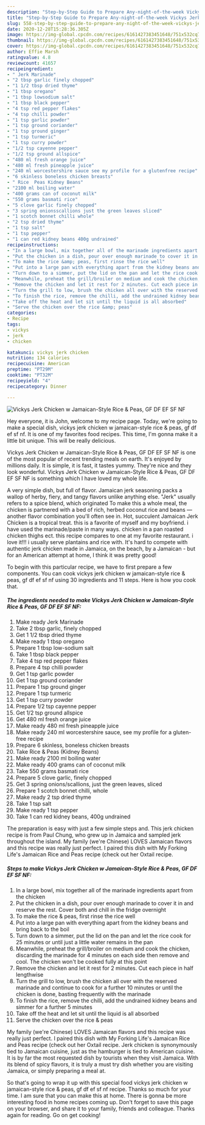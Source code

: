 ```yaml
---
description: "Step-by-Step Guide to Prepare Any-night-of-the-week Vickys Jerk Chicken w Jamaican-Style Rice &amp;amp; Peas, GF DF EF SF NF"
title: "Step-by-Step Guide to Prepare Any-night-of-the-week Vickys Jerk Chicken w Jamaican-Style Rice &amp;amp; Peas, GF DF EF SF NF"
slug: 558-step-by-step-guide-to-prepare-any-night-of-the-week-vickys-jerk-chicken-w-jamaican-style-rice-and-amp-peas-gf-df-ef-sf-nf
date: 2020-12-28T15:28:36.305Z
image: https://img-global.cpcdn.com/recipes/6161427383451648/751x532cq70/vickys-jerk-chicken-w-jamaican-style-rice-peas-gf-df-ef-sf-nf-recipe-main-photo.jpg
thumbnail: https://img-global.cpcdn.com/recipes/6161427383451648/751x532cq70/vickys-jerk-chicken-w-jamaican-style-rice-peas-gf-df-ef-sf-nf-recipe-main-photo.jpg
cover: https://img-global.cpcdn.com/recipes/6161427383451648/751x532cq70/vickys-jerk-chicken-w-jamaican-style-rice-peas-gf-df-ef-sf-nf-recipe-main-photo.jpg
author: Effie Marsh
ratingvalue: 4.8
reviewcount: 41657
recipeingredient:
- " Jerk Marinade"
- "2 tbsp garlic finely chopped"
- "1 1/2 tbsp dried thyme"
- "1 tbsp oregano"
- "1 tbsp lowsodium salt"
- "1 tbsp black pepper"
- "4 tsp red pepper flakes"
- "4 tsp chilli powder"
- "1 tsp garlic powder"
- "1 tsp ground coriander"
- "1 tsp ground ginger"
- "1 tsp turmeric"
- "1 tsp curry powder"
- "1/2 tsp cayenne pepper"
- "1/2 tsp ground allspice"
- "480 ml fresh orange juice"
- "480 ml fresh pineapple juice"
- "240 ml worcestershire sauce see my profile for a glutenfree recipe"
- "6 skinless boneless chicken breasts"
- " Rice  Peas Kidney Beans"
- "2100 ml boiling water"
- "400 grams can of coconut milk"
- "550 grams basmati rice"
- "5 clove garlic finely chopped"
- "3 spring onionsscallions just the green leaves sliced"
- "1 scotch bonnet chilli whole"
- "2 tsp dried thyme"
- "1 tsp salt"
- "1 tsp pepper"
- "1 can red kidney beans 400g undrained"
recipeinstructions:
- "In a large bowl, mix together all of the marinade ingredients apart from the chicken"
- "Put the chicken in a dish, pour over enough marinade to cover it in and reserve the rest. Cover both and chill in the fridge overnight"
- "To make the rice &amp; peas, first rinse the rice well"
- "Put into a large pan with everything apart from the kidney beans and bring back to the boil"
- "Turn down to a simmer, put the lid on the pan and let the rice cook for 25 minutes or until just a little water remains in the pan"
- "Meanwhile, preheat the grill/broiler on medium and cook the chicken, discarding the marinade for 4 minutes on each side then remove and cool. The chicken won&#39;t be cooked fully at this point"
- "Remove the chicken and let it rest for 2 minutes. Cut each piece in half lengthwise"
- "Turn the grill to low, brush the chicken all over with the reserved marinade and continue to cook for a further 10 minutes or until the chicken is done, basting frequently with the marinade"
- "To finish the rice, remove the chilli, add the undrained kidney beans and simmer for a further 5 minutes"
- "Take off the heat and let sit until the liquid is all absorbed"
- "Serve the chicken over the rice &amp; peas"
categories:
- Recipe
tags:
- vickys
- jerk
- chicken

katakunci: vickys jerk chicken 
nutrition: 134 calories
recipecuisine: American
preptime: "PT29M"
cooktime: "PT32M"
recipeyield: "4"
recipecategory: Dinner

---
```



![Vickys Jerk Chicken w Jamaican-Style Rice &amp; Peas, GF DF EF SF NF](https://img-global.cpcdn.com/recipes/6161427383451648/751x532cq70/vickys-jerk-chicken-w-jamaican-style-rice-peas-gf-df-ef-sf-nf-recipe-main-photo.jpg)

Hey everyone, it is John, welcome to my recipe page. Today, we're going to make a special dish, vickys jerk chicken w jamaican-style rice &amp; peas, gf df ef sf nf. It is one of my favorites food recipes. This time, I'm gonna make it a little bit unique. This will be really delicious.

Vickys Jerk Chicken w Jamaican-Style Rice &amp; Peas, GF DF EF SF NF is one of the most popular of recent trending meals on earth. It's enjoyed by millions daily. It is simple, it is fast, it tastes yummy. They're nice and they look wonderful. Vickys Jerk Chicken w Jamaican-Style Rice &amp; Peas, GF DF EF SF NF is something which I have loved my whole life.

A very simple dish, but full of flavor. Jamaican jerk seasoning packs a wallop of herby, fiery, and tangy flavors unlike anything else. &#34;Jerk&#34; usually refers to a spice blend, which originated To make this a whole meal, the chicken is partnered with a bed of rich, herbed coconut rice and beans — another flavor combination you&#39;ll often see in. Hot, succulent Jamaican Jerk Chicken is a tropical treat. this is a favorite of myself and my boyfriend. i have used the marinade/paste in many ways. chicken in a pan roasted chicken thighs ect. this recipe compares to one at my favorite restaurant. i love it!!! i usually serve plantains and rice with. It&#39;s hard to compete with authentic jerk chicken made in Jamaica, on the beach, by a Jamaican - but for an American attempt at home, I think it was pretty good!


To begin with this particular recipe, we have to first prepare a few components. You can cook vickys jerk chicken w jamaican-style rice &amp; peas, gf df ef sf nf using 30 ingredients and 11 steps. Here is how you cook that.

<!--inarticleads1-->

##### The ingredients needed to make Vickys Jerk Chicken w Jamaican-Style Rice &amp; Peas, GF DF EF SF NF:

1. Make ready  Jerk Marinade
1. Take 2 tbsp garlic, finely chopped
1. Get 1 1/2 tbsp dried thyme
1. Make ready 1 tbsp oregano
1. Prepare 1 tbsp low-sodium salt
1. Take 1 tbsp black pepper
1. Take 4 tsp red pepper flakes
1. Prepare 4 tsp chilli powder
1. Get 1 tsp garlic powder
1. Get 1 tsp ground coriander
1. Prepare 1 tsp ground ginger
1. Prepare 1 tsp turmeric
1. Get 1 tsp curry powder
1. Prepare 1/2 tsp cayenne pepper
1. Get 1/2 tsp ground allspice
1. Get 480 ml fresh orange juice
1. Make ready 480 ml fresh pineapple juice
1. Make ready 240 ml worcestershire sauce, see my profile for a gluten-free recipe
1. Prepare 6 skinless, boneless chicken breasts
1. Take  Rice &amp; Peas (Kidney Beans)
1. Make ready 2100 ml boiling water
1. Make ready 400 grams can of coconut milk
1. Take 550 grams basmati rice
1. Prepare 5 clove garlic, finely chopped
1. Get 3 spring onions/scallions, just the green leaves, sliced
1. Prepare 1 scotch bonnet chilli, whole
1. Make ready 2 tsp dried thyme
1. Take 1 tsp salt
1. Make ready 1 tsp pepper
1. Take 1 can red kidney beans, 400g undrained


The preparation is easy with just a few simple steps and. This jerk chicken recipe is from Paul Chung, who grew up in Jamaica and sampled jerk throughout the island. My family (we&#39;re Chinese) LOVES Jamaican flavors and this recipe was really just perfect. I paired this dish with My Forking Life&#39;s Jamaican Rice and Peas recipe (check out her Oxtail recipe. 

<!--inarticleads2-->

##### Steps to make Vickys Jerk Chicken w Jamaican-Style Rice &amp; Peas, GF DF EF SF NF:

1. In a large bowl, mix together all of the marinade ingredients apart from the chicken
1. Put the chicken in a dish, pour over enough marinade to cover it in and reserve the rest. Cover both and chill in the fridge overnight
1. To make the rice &amp; peas, first rinse the rice well
1. Put into a large pan with everything apart from the kidney beans and bring back to the boil
1. Turn down to a simmer, put the lid on the pan and let the rice cook for 25 minutes or until just a little water remains in the pan
1. Meanwhile, preheat the grill/broiler on medium and cook the chicken, discarding the marinade for 4 minutes on each side then remove and cool. The chicken won&#39;t be cooked fully at this point
1. Remove the chicken and let it rest for 2 minutes. Cut each piece in half lengthwise
1. Turn the grill to low, brush the chicken all over with the reserved marinade and continue to cook for a further 10 minutes or until the chicken is done, basting frequently with the marinade
1. To finish the rice, remove the chilli, add the undrained kidney beans and simmer for a further 5 minutes
1. Take off the heat and let sit until the liquid is all absorbed
1. Serve the chicken over the rice &amp; peas


My family (we&#39;re Chinese) LOVES Jamaican flavors and this recipe was really just perfect. I paired this dish with My Forking Life&#39;s Jamaican Rice and Peas recipe (check out her Oxtail recipe. Jerk chicken is synonymously tied to Jamaican cuisine, just as the hamburger is tied to American cuisine. It is by far the most requested dish by tourists when they visit Jamaica. With its blend of spicy flavors, it is truly a must try dish whether you are visiting Jamaica, or simply preparing a meal at. 

So that's going to wrap it up with this special food vickys jerk chicken w jamaican-style rice &amp; peas, gf df ef sf nf recipe. Thanks so much for your time. I am sure that you can make this at home. There is gonna be more interesting food in home recipes coming up. Don't forget to save this page on your browser, and share it to your family, friends and colleague. Thanks again for reading. Go on get cooking!
